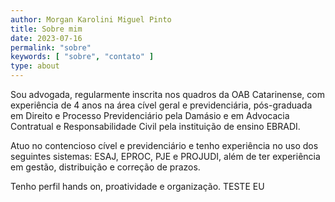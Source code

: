 ```yaml
---
author: Morgan Karolini Miguel Pinto
title: Sobre mim
date: 2023-07-16
permalink: "sobre"
keywords: [ "sobre", "contato" ]
type: about
---
```


Sou advogada, regularmente inscrita nos quadros da OAB Catarinense, com experiência de 4 anos na área cível geral e
previdenciária, pós-graduada em Direito e Processo Previdenciário pela Damásio e em Advocacia Contratual e
Responsabilidade Civil pela instituição de ensino EBRADI.

Atuo no contencioso cível e previdenciário e tenho experiência no uso dos seguintes sistemas: ESAJ, EPROC, PJE e
PROJUDI, além de ter experiência em gestão, distribuição e correção de prazos.

Tenho perfil hands on, proatividade e organização.
TESTE EU
